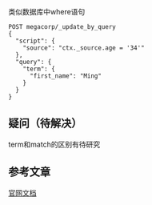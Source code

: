 类似数据库中where语句
```
POST megacorp/_update_by_query
{
  "script": {
    "source": "ctx._source.age = '34'"
  },
  "query": {
    "term": {
      "first_name": "Ming"
    }
  }
}
```

## 疑问（待解决）
term和match的区别有待研究

## 参考文章
[官网文档](https://www.elastic.co/guide/en/elasticsearch/reference/current/docs-update-by-query.html)
